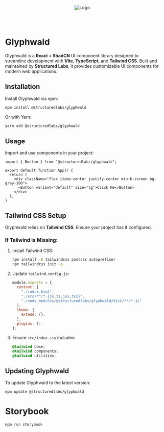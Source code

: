 <p align="center">
  <img src="https://raw.githubusercontent.com/StructuredLabs/.github/main/profile/Banner.png" alt="Logo">
</p>

<br>
<br>

# Glyphwald

Glyphwald is a **React + ShadCN** UI component library designed to streamline development with **Vite**, **TypeScript**, and **Tailwind CSS**. Built and maintained by **Structured Labs**, it provides customizable UI components for modern web applications.

## Installation

Install Glyphwald via npm:

```sh
npm install @structuredlabs/glyphwald
```

Or with Yarn:

```sh
yarn add @structuredlabs/glyphwald
```

## Usage

Import and use components in your project:

```tsx
import { Button } from "@structuredlabs/glyphwald";

export default function App() {
  return (
    <div className="flex items-center justify-center min-h-screen bg-gray-100">
      <Button variant="default" size="lg">Click Me</Button>
    </div>
  );
}
```

## Tailwind CSS Setup

Glyphwald relies on **Tailwind CSS**. Ensure your project has it configured.

### If Tailwind is Missing:

1. Install Tailwind CSS:
   ```sh
   npm install -D tailwindcss postcss autoprefixer
   npx tailwindcss init -p
   ```

2. Update `tailwind.config.js`:
   ```js
   module.exports = {
     content: [
       "./index.html",
       "./src/**/*.{js,ts,jsx,tsx}",
       "./node_modules/@structuredlabs/glyphwald/dist/**/*.js"
     ],
     theme: {
       extend: {},
     },
     plugins: [],
   };
   ```

3. Ensure `src/index.css` includes:
   ```css
   @tailwind base;
   @tailwind components;
   @tailwind utilities;
   ```

## Updating Glyphwald

To update Glyphwald to the latest version:

```sh
npm update @structuredlabs/glyphwald
```

# Storybook

```
npm run storybook
```

